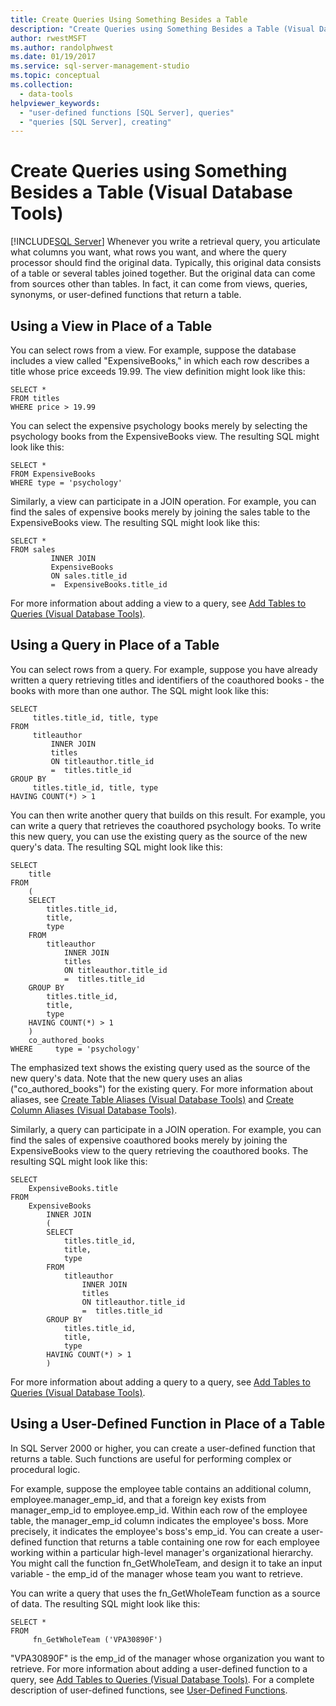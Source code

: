 ```yaml
---
title: Create Queries Using Something Besides a Table
description: "Create Queries using Something Besides a Table (Visual Database Tools)"
author: rwestMSFT
ms.author: randolphwest
ms.date: 01/19/2017
ms.service: sql-server-management-studio
ms.topic: conceptual
ms.collection:
  - data-tools
helpviewer_keywords:
  - "user-defined functions [SQL Server], queries"
  - "queries [SQL Server], creating"
---
```

# Create Queries using Something Besides a Table (Visual Database Tools)
[!INCLUDE[SQL Server](../includes/applies-to-version/sqlserver.md)]
Whenever you write a retrieval query, you articulate what columns you want, what rows you want, and where the query processor should find the original data. Typically, this original data consists of a table or several tables joined together. But the original data can come from sources other than tables. In fact, it can come from views, queries, synonyms, or user-defined functions that return a table.  
  
## Using a View in Place of a Table  
You can select rows from a view. For example, suppose the database includes a view called "ExpensiveBooks," in which each row describes a title whose price exceeds 19.99. The view definition might look like this:  
  
```  
SELECT *  
FROM titles  
WHERE price > 19.99  
```  
  
You can select the expensive psychology books merely by selecting the psychology books from the ExpensiveBooks view. The resulting SQL might look like this:  
  
```  
SELECT *  
FROM ExpensiveBooks  
WHERE type = 'psychology'  
```  
  
Similarly, a view can participate in a JOIN operation. For example, you can find the sales of expensive books merely by joining the sales table to the ExpensiveBooks view. The resulting SQL might look like this:  
  
```  
SELECT *  
FROM sales   
         INNER JOIN   
         ExpensiveBooks   
         ON sales.title_id   
         =  ExpensiveBooks.title_id  
```  
  
For more information about adding a view to a query, see [Add Tables to Queries &#40;Visual Database Tools&#41;](add-tables-to-queries-visual-database-tools.md).  
  
## Using a Query in Place of a Table  
You can select rows from a query. For example, suppose you have already written a query retrieving titles and identifiers of the coauthored books - the books with more than one author. The SQL might look like this:  
  
```  
SELECT   
     titles.title_id, title, type  
FROM   
     titleauthor   
         INNER JOIN  
         titles   
         ON titleauthor.title_id   
         =  titles.title_id   
GROUP BY   
     titles.title_id, title, type  
HAVING COUNT(*) > 1  
```  
  
You can then write another query that builds on this result. For example, you can write a query that retrieves the coauthored psychology books. To write this new query, you can use the existing query as the source of the new query's data. The resulting SQL might look like this:  
  
```  
SELECT   
    title  
FROM   
    (  
    SELECT   
        titles.title_id,   
        title,   
        type  
    FROM   
        titleauthor   
            INNER JOIN  
            titles   
            ON titleauthor.title_id   
            =  titles.title_id   
    GROUP BY   
        titles.title_id,   
        title,   
        type  
    HAVING COUNT(*) > 1  
    )   
    co_authored_books  
WHERE     type = 'psychology'  
```  
  
The emphasized text shows the existing query used as the source of the new query's data. Note that the new query uses an alias ("co_authored_books") for the existing query. For more information about aliases, see [Create Table Aliases &#40;Visual Database Tools&#41;](create-table-aliases-visual-database-tools.md) and [Create Column Aliases &#40;Visual Database Tools&#41;](create-column-aliases-visual-database-tools.md).  
  
Similarly, a query can participate in a JOIN operation. For example, you can find the sales of expensive coauthored books merely by joining the ExpensiveBooks view to the query retrieving the coauthored books. The resulting SQL might look like this:  
  
```  
SELECT   
    ExpensiveBooks.title  
FROM   
    ExpensiveBooks   
        INNER JOIN  
        (  
        SELECT   
            titles.title_id,   
            title,   
            type  
        FROM   
            titleauthor   
                INNER JOIN  
                titles   
                ON titleauthor.title_id   
                =  titles.title_id   
        GROUP BY   
            titles.title_id,   
            title,   
            type  
        HAVING COUNT(*) > 1  
        )  
```  
  
For more information about adding a query to a query, see [Add Tables to Queries &#40;Visual Database Tools&#41;](add-tables-to-queries-visual-database-tools.md).  
  
## Using a User-Defined Function in Place of a Table  
In SQL Server 2000 or higher, you can create a user-defined function that returns a table. Such functions are useful for performing complex or procedural logic.  
  
For example, suppose the employee table contains an additional column, employee.manager_emp_id, and that a foreign key exists from manager_emp_id to employee.emp_id. Within each row of the employee table, the manager_emp_id column indicates the employee's boss. More precisely, it indicates the employee's boss's emp_id. You can create a user-defined function that returns a table containing one row for each employee working within a particular high-level manager's organizational hierarchy. You might call the function fn_GetWholeTeam, and design it to take an input variable - the emp_id of the manager whose team you want to retrieve.  
  
You can write a query that uses the fn_GetWholeTeam function as a source of data. The resulting SQL might look like this:  
  
```  
SELECT *   
FROM   
     fn_GetWholeTeam ('VPA30890F')  
```  
  
"VPA30890F" is the emp_id of the manager whose organization you want to retrieve. For more information about adding a user-defined function to a query, see [Add Tables to Queries &#40;Visual Database Tools&#41;](add-tables-to-queries-visual-database-tools.md). For a complete description of user-defined functions, see [User-Defined Functions](/sql/relational-databases/user-defined-functions/user-defined-functions).  

